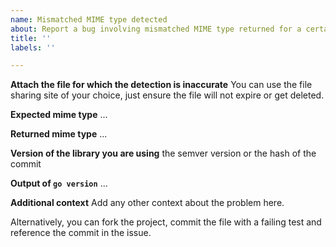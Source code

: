 ```yaml
---
name: Mismatched MIME type detected
about: Report a bug involving mismatched MIME type returned for a certain file
title: ''
labels: ''

---
```


**Attach the file for which the detection is inaccurate**
You can use the file sharing site of your choice, just ensure the file will not expire or get deleted.

**Expected mime type**
...

**Returned mime type**
...

**Version of the library you are using**
the semver version or the hash of the commit

**Output of `go version`**
...

**Additional context**
Add any other context about the problem here.

Alternatively, you can fork the project, commit the file with a failing test and reference the commit in the issue.
